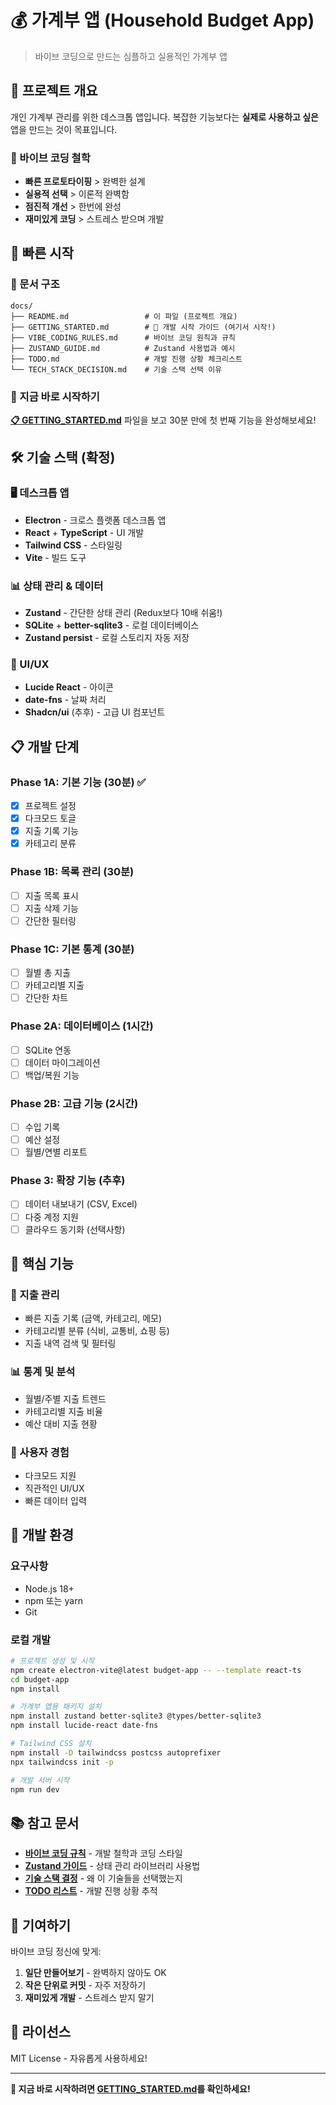 # 💰 가계부 앱 (Household Budget App)

> 바이브 코딩으로 만드는 심플하고 실용적인 가계부 앱

## 🎯 프로젝트 개요

개인 가계부 관리를 위한 데스크톱 앱입니다. 복잡한 기능보다는 **실제로 사용하고 싶은** 앱을 만드는 것이 목표입니다.

### 🌟 바이브 코딩 철학

- **빠른 프로토타이핑** > 완벽한 설계
- **실용적 선택** > 이론적 완벽함
- **점진적 개선** > 한번에 완성
- **재미있게 코딩** > 스트레스 받으며 개발

## 🚀 빠른 시작

### 📖 문서 구조

```
docs/
├── README.md                 # 이 파일 (프로젝트 개요)
├── GETTING_STARTED.md        # 🎯 개발 시작 가이드 (여기서 시작!)
├── VIBE_CODING_RULES.md      # 바이브 코딩 원칙과 규칙
├── ZUSTAND_GUIDE.md          # Zustand 사용법과 예시
├── TODO.md                   # 개발 진행 상황 체크리스트
└── TECH_STACK_DECISION.md    # 기술 스택 선택 이유
```

### 🎯 지금 바로 시작하기

**[📋 GETTING_STARTED.md](./GETTING_STARTED.md)** 파일을 보고 30분 만에 첫 번째 기능을 완성해보세요!

## 🛠️ 기술 스택 (확정)

### 🖥️ 데스크톱 앱

- **Electron** - 크로스 플랫폼 데스크톱 앱
- **React** + **TypeScript** - UI 개발
- **Tailwind CSS** - 스타일링
- **Vite** - 빌드 도구

### 📊 상태 관리 & 데이터

- **Zustand** - 간단한 상태 관리 (Redux보다 10배 쉬움!)
- **SQLite** + **better-sqlite3** - 로컬 데이터베이스
- **Zustand persist** - 로컬 스토리지 자동 저장

### 🎨 UI/UX

- **Lucide React** - 아이콘
- **date-fns** - 날짜 처리
- **Shadcn/ui** (추후) - 고급 UI 컴포넌트

## 📋 개발 단계

### Phase 1A: 기본 기능 (30분) ✅

- [x] 프로젝트 설정
- [x] 다크모드 토글
- [x] 지출 기록 기능
- [x] 카테고리 분류

### Phase 1B: 목록 관리 (30분)

- [ ] 지출 목록 표시
- [ ] 지출 삭제 기능
- [ ] 간단한 필터링

### Phase 1C: 기본 통계 (30분)

- [ ] 월별 총 지출
- [ ] 카테고리별 지출
- [ ] 간단한 차트

### Phase 2A: 데이터베이스 (1시간)

- [ ] SQLite 연동
- [ ] 데이터 마이그레이션
- [ ] 백업/복원 기능

### Phase 2B: 고급 기능 (2시간)

- [ ] 수입 기록
- [ ] 예산 설정
- [ ] 월별/연별 리포트

### Phase 3: 확장 기능 (추후)

- [ ] 데이터 내보내기 (CSV, Excel)
- [ ] 다중 계정 지원
- [ ] 클라우드 동기화 (선택사항)

## 🎨 핵심 기능

### 💸 지출 관리

- 빠른 지출 기록 (금액, 카테고리, 메모)
- 카테고리별 분류 (식비, 교통비, 쇼핑 등)
- 지출 내역 검색 및 필터링

### 📊 통계 및 분석

- 월별/주별 지출 트렌드
- 카테고리별 지출 비율
- 예산 대비 지출 현황

### 🎯 사용자 경험

- 다크모드 지원
- 직관적인 UI/UX
- 빠른 데이터 입력

## 🔧 개발 환경

### 요구사항

- Node.js 18+
- npm 또는 yarn
- Git

### 로컬 개발

```bash
# 프로젝트 생성 및 시작
npm create electron-vite@latest budget-app -- --template react-ts
cd budget-app
npm install

# 가계부 앱용 패키지 설치
npm install zustand better-sqlite3 @types/better-sqlite3
npm install lucide-react date-fns

# Tailwind CSS 설치
npm install -D tailwindcss postcss autoprefixer
npx tailwindcss init -p

# 개발 서버 시작
npm run dev
```

## 📚 참고 문서

- **[바이브 코딩 규칙](./VIBE_CODING_RULES.md)** - 개발 철학과 코딩 스타일
- **[Zustand 가이드](./ZUSTAND_GUIDE.md)** - 상태 관리 라이브러리 사용법
- **[기술 스택 결정](./TECH_STACK_DECISION.md)** - 왜 이 기술들을 선택했는지
- **[TODO 리스트](./TODO.md)** - 개발 진행 상황 추적

## 🤝 기여하기

바이브 코딩 정신에 맞게:

1. **일단 만들어보기** - 완벽하지 않아도 OK
2. **작은 단위로 커밋** - 자주 저장하기
3. **재미있게 개발** - 스트레스 받지 말기

## 📄 라이선스

MIT License - 자유롭게 사용하세요!

---

**🎯 지금 바로 시작하려면 [GETTING_STARTED.md](./GETTING_STARTED.md)를 확인하세요!**
